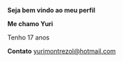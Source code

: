 **Seja bem vindo ao meu perfil**

**Me chamo Yuri**

Tenho 17 anos 


**Contato**
yurimontrezol@hotmail.com
